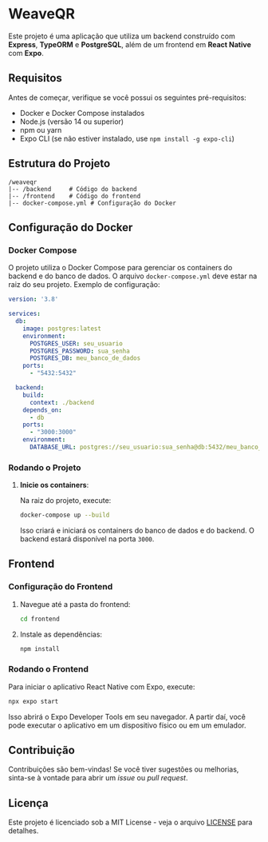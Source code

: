 
# WeaveQR

Este projeto é uma aplicação que utiliza um backend construído com **Express**, **TypeORM** e **PostgreSQL**, além de um frontend em **React Native** com **Expo**.

## Requisitos

Antes de começar, verifique se você possui os seguintes pré-requisitos:

- Docker e Docker Compose instalados
- Node.js (versão 14 ou superior)
- npm ou yarn
- Expo CLI (se não estiver instalado, use `npm install -g expo-cli`)

## Estrutura do Projeto

```
/weaveqr
|-- /backend     # Código do backend
|-- /frontend    # Código do frontend
|-- docker-compose.yml # Configuração do Docker
```

## Configuração do Docker

### Docker Compose

O projeto utiliza o Docker Compose para gerenciar os containers do backend e do banco de dados. O arquivo `docker-compose.yml` deve estar na raiz do seu projeto. Exemplo de configuração:

```yaml
version: '3.8'

services:
  db:
    image: postgres:latest
    environment:
      POSTGRES_USER: seu_usuario
      POSTGRES_PASSWORD: sua_senha
      POSTGRES_DB: meu_banco_de_dados
    ports:
      - "5432:5432"

  backend:
    build:
      context: ./backend
    depends_on:
      - db
    ports:
      - "3000:3000"
    environment:
      DATABASE_URL: postgres://seu_usuario:sua_senha@db:5432/meu_banco_de_dados
```

### Rodando o Projeto

1. **Inicie os containers**:

   Na raiz do projeto, execute:

   ```bash
   docker-compose up --build
   ```

   Isso criará e iniciará os containers do banco de dados e do backend. O backend estará disponível na porta `3000`.

## Frontend

### Configuração do Frontend

1. Navegue até a pasta do frontend:

   ```bash
   cd frontend
   ```

2. Instale as dependências:

   ```bash
   npm install
   ```

### Rodando o Frontend

Para iniciar o aplicativo React Native com Expo, execute:

```bash
npx expo start
```

Isso abrirá o Expo Developer Tools em seu navegador. A partir daí, você pode executar o aplicativo em um dispositivo físico ou em um emulador.

## Contribuição

Contribuições são bem-vindas! Se você tiver sugestões ou melhorias, sinta-se à vontade para abrir um *issue* ou *pull request*.

## Licença

Este projeto é licenciado sob a MIT License - veja o arquivo [LICENSE](LICENSE) para detalhes.
